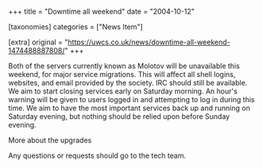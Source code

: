 +++
title = "Downtime all weekend"
date = "2004-10-12"

[taxonomies]
categories = ["News Item"]

[extra]
original = "https://uwcs.co.uk/news/downtime-all-weekend-1474488887808/"
+++

Both of the servers currently known as Molotov will be unavailable this weekend, for major service migrations. This will affect all shell logins, websites, and email provided by the society. IRC should still be available. We aim to start closing services early on Saturday morning. An hour's warning will be given to users logged in and attempting to log in during this time. We aim to have the most important services back up and running on Saturday evening, but nothing should be relied upon before Sunday evening.

More about the upgrades

Any questions or requests should go to the tech team.

